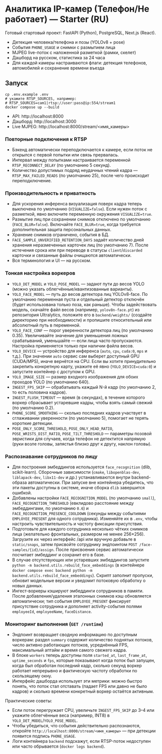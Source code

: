# Аналитика IP-камер (Телефон/Не работает) — Starter (RU)

Готовый стартовый проект: FastAPI (Python), PostgreSQL, Next.js (React).
- Детекция человека/телефона и позы (YOLOv8 + pose)
- События `PHONE_USAGE` и снимки с размытием лица
- MJPEG live-поток с наложенной разметкой (рамки, скелет)
- Дашборд на русском, статистика за 24 часа
- Для каждой камеры настраиваются флаги: детекция телефонов, автомобилей и сохранение времени въезда

## Запуск
```
cp .env.example .env
# укажите RTSP_SOURCES, например:
# RTSP_SOURCES=cam1|rtsp://user:pass@ip:554/stream1
docker compose up --build
```

- API: http://localhost:8000
- Дашборд: http://localhost:3000
- Live MJPEG: http://localhost:8000/stream/<имя_камеры>

### Повторные подключения к RTSP
- Бэкенд автоматически переподключается к камере, если поток не открылся с первой попытки или связь прервалась.
- Интервал между попытками настраивается переменной `RTSP_RECONNECT_DELAY` (по умолчанию 5 секунд).
- Количество допустимых подряд неудачных чтений кадра — `RTSP_MAX_FAILED_READS` (по умолчанию 25), после чего происходит переподключение.

### Производительность и приватность
- Для ускорения инференса визуализация поверх кадра теперь выключена по умолчанию (`VISUALIZE=false`). Если нужен поток с разметкой, явно включите переменную окружения `VISUALIZE=true`.
- Размытие лиц при сохранении снимков отключено по умолчанию (`FACE_BLUR=false`). Включайте `FACE_BLUR=true`, когда требуется дополнительная защита персональных данных.
- Хранение снимков ограничено, события в БД.
- `FACE_SAMPLE_UNVERIFIED_RETENTION_DAYS` задаёт количество дней хранения неразмеченных карточек лиц (по умолчанию 7). После истечения срока или при переводе в статусы `client`/`discarded` карточки и связанные файлы очищаются автоматически.
- Вся терминология и UI — на русском.

### Тонкая настройка воркеров
- `YOLO_DET_MODEL` и `YOLO_POSE_MODEL` — задают пути до весов YOLO (можно указать облегчённые/квантизованные варианты).
- `YOLO_FACE_MODEL` — путь до весов детектора лиц YOLOv8-face. По умолчанию переменная пуста и отдельный детектор отключён (будет использована только поза, как раньше). Чтобы задействовать модель, скачайте файл весов (например, `yolov8n-face.pt`) из репозитория Ultralytics, положите его в `backend/weights/` (создайте директорию при необходимости) и пропишите относительный или абсолютный путь в переменной.
- `YOLO_FACE_CONF` — порог уверенности детектора лиц (по умолчанию 0.35). Увеличивайте значение для уменьшения ложных срабатываний, уменьшайте — если лица часто пропускаются. Настройка применяется только при наличии файла весов.
- `YOLO_DEVICE` — устройство для инференса (`auto`, `cpu`, `cuda:0`, `mps` и т.д.). При значении `auto` сервис сам выберет доступный GPU (CUDA/MPS), иначе вернётся на CPU. Если вы хотите принудительно закрепить конкретную карту, укажите её явно (`YOLO_DEVICE=cuda:0`) и запустите контейнер с доступом к GPU.
- `YOLO_IMAGE_SIZE` — размер входного изображения для обоих проходов YOLO (по умолчанию 640).
- `INGEST_FPS_SKIP` — обрабатывать каждый N-й кадр (по умолчанию 2, то есть половина кадров).
- `INGEST_FLUSH_TIMEOUT` — время (в секундах), в течение которого воркер сбрасывает устаревшие кадры, чтобы взять самый свежий (по умолчанию 0.2).
- `PHONE_SCORE_SMOOTHING` — сколько последних кадров участвует в сглаживании уверенности (по умолчанию 5), помогает не терять короткие детекции.
- `POSE_ONLY_SCORE_THRESHOLD`, `POSE_ONLY_HEAD_RATIO`, `POSE_WRISTS_DIST_RATIO`, `POSE_TILT_THRESHOLD` — параметры позовой эвристики для случаев, когда телефон не детектится напрямую (руки возле головы, запястья близко друг к другу, наклон головы).

### Распознавание сотрудников по лицу
- Для построения эмбеддингов используется `face_recognition` (dlib, scikit-learn). Сборочные зависимости (`cmake`, `libopenblas-dev`, `liblapack-dev`, `libx11-dev` и др.) устанавливаются внутри backend-образа автоматически. При запуске вне контейнера убедитесь, что эти пакеты доступны в системе, иначе сборка `dlib` завершится ошибкой.
- Добавлены настройки `FACE_RECOGNITION_MODEL` (по умолчанию `small`), `FACE_RECOGNITION_THRESHOLD` (евклидово расстояние между эмбеддингами, по умолчанию `0.6`) и `FACE_RECOGNITION_PRESENCE_COOLDOWN` (секунды между событиями `EMPLOYEE_PRESENT` для одного сотрудника). Изменяйте их в `.env`, чтобы настроить чувствительность и частоту фиксации присутствия.
- Подготовьте для каждого сотрудника несколько чётких снимков лица (желательно фронтальных, размером не менее 256×256). Загрузите их через интерфейс /api или вручную добавьте в `static/snaps`, затем присвойте сотруднику эндпоинтом `POST /face-samples/{id}/assign`. После присвоения сервис автоматически посчитает эмбеддинг и сохранит его в базе.
- В случае отсутствующих или устаревших эмбеддингов запустите `python -m backend.utils.rebuild_face_embeddings` (в контейнере `docker compose exec backend python -m backend.utils.rebuild_face_embeddings`). Скрипт заполнит пропуски, обновит модельные версии и уведомит потоковую обработку о новых данных.
- Ингест-воркеры кэшируют эмбеддинги сотрудников в памяти. После добавления/удаления эталонных снимков кэш обновляется автоматически; тип события `EMPLOYEE_PRESENT` фиксирует присутствие сотрудника и дополняет activity-события полями `employeeId`, `employeeName`, `faceDistance`.

### Мониторинг выполнения (`GET /runtime`)
- Эндпоинт возвращает сводную информацию по доступным воркерам: раздел `summary` содержит количество поднятых потоков, число активно работающих потоков, усреднённый FPS, максимальный аптайм и время самого свежего кадра.
- В блоке `workers` теперь доступны поля `started_at`, `last_frame_at`, `uptime_seconds` и `fps`, которые показывают когда поток был запущен, когда был обработан последний кадр, сколько секунд воркер работает непрерывно и фактическую частоту обработки по скользящему окну.
- Интерфейс дашборда использует эти метрики: можно быстро понять, что поток стал отставать (падает FPS или давно не было кадров) и сколько времени конкретный воркер остаётся активным.

Практические советы:
- Если поток перегружает CPU, увеличьте `INGEST_FPS_SKIP` до 3–4 или укажите облегчённые веса (например, INT8) в `YOLO_DET_MODEL`/`YOLO_POSE_MODEL`.
- Чтобы убедиться, что события действительно распознаются, откройте `http://localhost:8000/stream/<имя_камеры>` — при детекции появится подпись `PHONE_USAGE`.
- Логи контейнера `backend` подскажут, если RTSP-поток недоступен или часто обрывается (`docker logs backend`).
